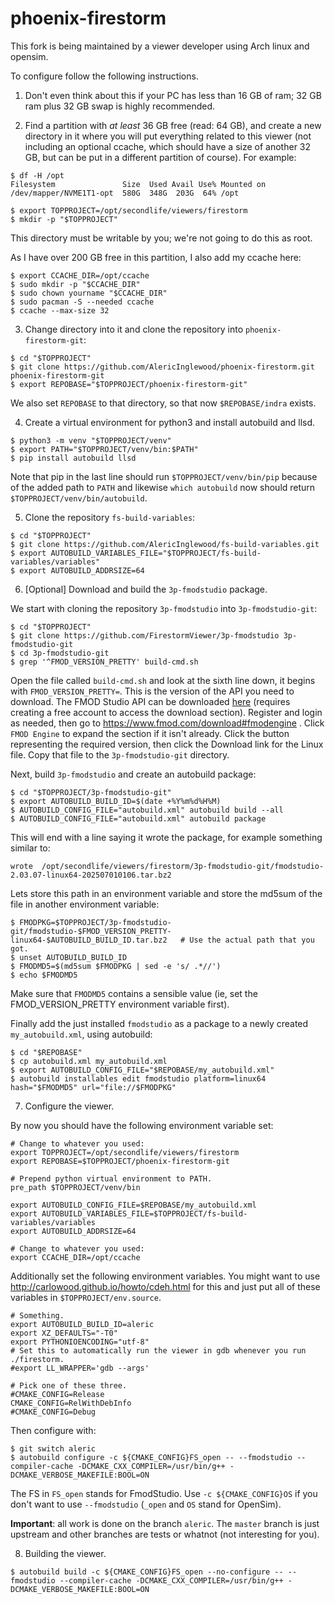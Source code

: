 # phoenix-firestorm

This fork is being maintained by a viewer developer using Arch linux and opensim.

To configure follow the following instructions.

1. Don't even think about this if your PC has less than 16 GB of ram; 32 GB ram plus 32 GB swap is highly recommended.

2. Find a partition with *at least* 36 GB free (read: 64 GB), and create a new directory in it where you will put everything related to this viewer
(not including an optional ccache, which should have a size of another 32 GB, but can be put in a different partition of course).
For example:
```
$ df -H /opt
Filesystem               Size  Used Avail Use% Mounted on
/dev/mapper/NVME1T1-opt  580G  348G  203G  64% /opt

$ export TOPPROJECT=/opt/secondlife/viewers/firestorm
$ mkdir -p "$TOPPROJECT"
```
This directory must be writable by you; we're not going to do this as root.

As I have over 200 GB free in this partition, I also add my ccache here:
```
$ export CCACHE_DIR=/opt/ccache
$ sudo mkdir -p "$CCACHE_DIR"
$ sudo chown yourname "$CCACHE_DIR"
$ sudo pacman -S --needed ccache
$ ccache --max-size 32
```

3. Change directory into it and clone the repository into `phoenix-firestorm-git`:
```
$ cd "$TOPPROJECT"
$ git clone https://github.com/AlericInglewood/phoenix-firestorm.git phoenix-firestorm-git
$ export REPOBASE="$TOPPROJECT/phoenix-firestorm-git"
```
We also set `REPOBASE` to that directory, so that now `$REPOBASE/indra` exists.

4. Create a virtual environment for python3 and install autobuild and llsd.
```
$ python3 -m venv "$TOPPROJECT/venv"
$ export PATH="$TOPPROJECT/venv/bin:$PATH"
$ pip install autobuild llsd
```
Note that pip in the last line should run `$TOPPROJECT/venv/bin/pip` because of the added path to `PATH`
and likewise `which autobuild` now should return `$TOPPROJECT/venv/bin/autobuild`.

5. Clone the repository `fs-build-variables`:
```
$ cd "$TOPPROJECT"
$ git clone https://github.com/AlericInglewood/fs-build-variables.git
$ export AUTOBUILD_VARIABLES_FILE="$TOPPROJECT/fs-build-variables/variables"
$ export AUTOBUILD_ADDRSIZE=64
```

6. [Optional] Download and build the `3p-fmodstudio` package.

We start with cloning the repository `3p-fmodstudio` into `3p-fmodstudio-git`:
```
$ cd "$TOPPROJECT"
$ git clone https://github.com/FirestormViewer/3p-fmodstudio 3p-fmodstudio-git
$ cd 3p-fmodstudio-git
$ grep '^FMOD_VERSION_PRETTY' build-cmd.sh
```
Open the file called `build-cmd.sh` and look at the sixth line down, it begins with `FMOD_VERSION_PRETTY=`.
This is the version of the API you need to download.
The FMOD Studio API can be downloaded [here](https://www.fmod.com/) (requires creating a free account to access the download section).
Register and login as needed, then go to https://www.fmod.com/download#fmodengine . Click `FMOD Engine` to expand the section if it isn't already.
Click the button representing the required version, then click the Download link for the Linux file.
Copy that file to the `3p-fmodstudio-git` directory.

Next, build `3p-fmodstudio` and create an autobuild package:
```
$ cd "$TOPPROJECT/3p-fmodstudio-git"
$ export AUTOBUILD_BUILD_ID=$(date +%Y%m%d%H%M)
$ AUTOBUILD_CONFIG_FILE="autobuild.xml" autobuild build --all
$ AUTOBUILD_CONFIG_FILE="autobuild.xml" autobuild package
```
This will end with a line saying it wrote the package, for example something similar to:
```
wrote  /opt/secondlife/viewers/firestorm/3p-fmodstudio-git/fmodstudio-2.03.07-linux64-202507010106.tar.bz2
```
Lets store this path in an environment variable and store the md5sum of the file in another environment variable:
```
$ FMODPKG=$TOPPROJECT/3p-fmodstudio-git/fmodstudio-$FMOD_VERSION_PRETTY-linux64-$AUTOBUILD_BUILD_ID.tar.bz2   # Use the actual path that you got.
$ unset AUTOBUILD_BUILD_ID
$ FMODMD5=$(md5sum $FMODPKG | sed -e 's/ .*//')
$ echo $FMODMD5
```
Make sure that `FMODMD5` contains a sensible value (ie, set the FMOD_VERSION_PRETTY environment variable first).

Finally add the just installed `fmodstudio` as a package to a newly created `my_autobuild.xml`, using autobuild:
```
$ cd "$REPOBASE"
$ cp autobuild.xml my_autobuild.xml
$ export AUTOBUILD_CONFIG_FILE="$REPOBASE/my_autobuild.xml"
$ autobuild installables edit fmodstudio platform=linux64 hash="$FMODMD5" url="file://$FMODPKG"
```

7. Configure the viewer.

By now you should have the following environment variable set:

```
# Change to whatever you used:
export TOPPROJECT=/opt/secondlife/viewers/firestorm
export REPOBASE=$TOPPROJECT/phoenix-firestorm-git

# Prepend python virtual environment to PATH.
pre_path $TOPPROJECT/venv/bin

export AUTOBUILD_CONFIG_FILE=$REPOBASE/my_autobuild.xml
export AUTOBUILD_VARIABLES_FILE=$TOPPROJECT/fs-build-variables/variables
export AUTOBUILD_ADDRSIZE=64

# Change to whatever you used:
export CCACHE_DIR=/opt/ccache
```
Additionally set the following environment variables.
You might want to use http://carlowood.github.io/howto/cdeh.html for this
and just put all of these variables in `$TOPPROJECT/env.source`.
```
# Something.
export AUTOBUILD_BUILD_ID=aleric
export XZ_DEFAULTS="-T0"
export PYTHONIOENCODING="utf-8"
# Set this to automatically run the viewer in gdb whenever you run ./firestorm.
#export LL_WRAPPER='gdb --args'

# Pick one of these three.
#CMAKE_CONFIG=Release
CMAKE_CONFIG=RelWithDebInfo
#CMAKE_CONFIG=Debug
```
Then configure with:
```
$ git switch aleric
$ autobuild configure -c ${CMAKE_CONFIG}FS_open -- --fmodstudio --compiler-cache -DCMAKE_CXX_COMPILER=/usr/bin/g++ -DCMAKE_VERBOSE_MAKEFILE:BOOL=ON
```
The FS in `FS_open` stands for FmodStudio. Use `-c ${CMAKE_CONFIG}OS` if you don't want to use `--fmodstudio` (`_open` and `OS` stand for OpenSim).

**Important**: all work is done on the branch `aleric`. The `master` branch is just upstream
and other branches are tests or whatnot (not interesting for you).

8. Building the viewer.
```
$ autobuild build -c ${CMAKE_CONFIG}FS_open --no-configure -- --fmodstudio --compiler-cache -DCMAKE_CXX_COMPILER=/usr/bin/g++ -DCMAKE_VERBOSE_MAKEFILE:BOOL=ON
```

